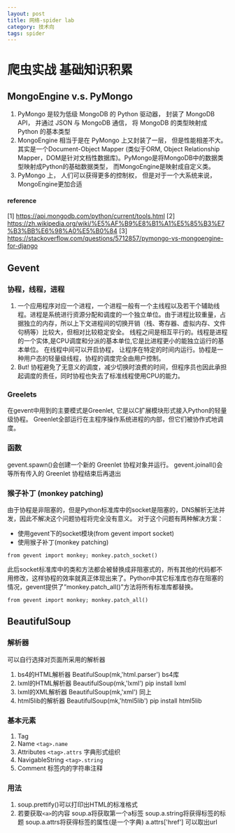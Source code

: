 ```yaml
---
layout: post
title: 网络-spider lab
category: 技术向
tags: spider
---
```




# 爬虫实战 基础知识积累
## MongoEngine v.s. PyMongo
1. PyMongo 是较为低级 MongoDB 的 Python 驱动器， 封装了 MongoDB API， 并通过 JSON 与 MongoDB 通信， 将 MongoDB 的类型映射成 Python 的基本类型
2. MongoEngine 相当于是在 PyMongo 上又封装了一层， 但是性能相差不大。其实是一个Document-Object Mapper (类似于ORM, Object Relationship Mapper，DOM是针对文档性数据库)。PyMongo是将MongoDB中的数据类型映射成Python的基础数据类型， 而MongoEngine是映射成自定义类。
3. PyMongo 上， 人们可以获得更多的控制权， 但是对于一个大系统来说， MongoEngine更加合适
#### reference
[1] https://api.mongodb.com/python/current/tools.html
[2] https://zh.wikipedia.org/wiki/%E5%AF%B9%E8%B1%A1%E5%85%B3%E7%B3%BB%E6%98%A0%E5%B0%84
[3] https://stackoverflow.com/questions/5712857/pymongo-vs-mongoengine-for-django

## Gevent
### 协程，线程，进程
1. 一个应用程序对应一个进程，一个进程一般有一个主线程以及若干个辅助线程。进程是系统进行资源分配和调度的一个独立单位。由于进程比较重量，占据独立的内存，所以上下文进程间的切换开销（栈、寄存器、虚拟内存、文件句柄等）比较大，但相对比较稳定安全。
线程之间是相互平行的。线程是进程的一个实体,是CPU调度和分派的基本单位,它是比进程更小的能独立运行的基本单位。
在线程中间可以开启协程， 让程序在特定的时间内运行。协程是一种用户态的轻量级线程，协程的调度完全由用户控制。
2. But! 协程避免了无意义的调度，减少切换时浪费的时间，但程序员也因此承担起调度的责任，同时协程也失去了标准线程使用CPU的能力。
### Greelets
在gevent中用到的主要模式是Greenlet, 它是以C扩展模块形式接入Python的轻量级协程。 Greenlet全部运行在主程序操作系统进程的内部，但它们被协作式地调度。
### 函数
gevent.spawn()会创建一个新的 Greenlet 协程对象并运行。
gevent.joinall()会等所有传入的 Greenlet 协程结束后再退出

### 猴子补丁 (monkey patching)
由于协程是非阻塞的，但是Python标准库中的socket是阻塞的，DNS解析无法并发，因此不解决这个问题协程将完全没有意义。
对于这个问题有两种解决方案：
- 使用gevent下的socket模块(from gevent import socket)
- 使用猴子补丁(monkey patching) 
~~~
from gevent import monkey; monkey.patch_socket()
~~~
此后socket标准库中的类和方法都会被替换成非阻塞式的，所有其他的代码都不用修改，这样协程的效率就真正体现出来了。Python中其它标准库也存在阻塞的情况，gevent提供了”monkey.patch_all()”方法将所有标准库都替换。
~~~
from gevent import monkey; monkey.patch_all()
~~~
## BeautifulSoup
### 解析器
可以自行选择对页面所采用的解析器
1. bs4的HTML解析器	BeatifulSoup(mk,'html.parser')	bs4库
2. lxml的HTML解析器	BeautifulSoup(mk,'lxml')	pip install lxml
3. lxml的XML解析器	BeautifulSoup(mk,'xml')	同上
4. html5lib的解析器	BeautifulSoup(mk,'html5lib')	pip install html5lib
### 基本元素
1. Tag 
2. Name	`<tag>.name`
3. Attributes	`<tag>.attrs` 字典形式组织
4. NavigableString	`<tag>.string`
5. Comment	标签内的字符串注释
### 用法
1. soup.prettify()可以打印出HTML的标准格式
2. 若要获取`<a>`的内容	
	soup.a将获取第一个a标签
	soup.a.string将获得标签的标题
	soup.a.attrs将获得标签的属性(是一个字典) a.attrs['href']	可以取出url
